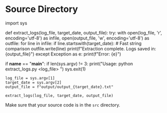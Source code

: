 # Source Directory
import sys

def extract_logs(log_file, target_date, output_file):
    try:
        with open(log_file, 'r', encoding='utf-8') as infile, open(output_file, 'w', encoding='utf-8') as outfile:
            for line in infile:
                if line.startswith(target_date):  # Fast string comparison
                    outfile.write(line)
        print(f"Extraction complete. Logs saved in: {output_file}")
    except Exception as e:
        print(f"Error: {e}")

if __name__ == "__main__":
    if len(sys.argv) != 3:
        print("Usage: python extract_logs.py <log_file> <YYYY-MM-DD>")
        sys.exit(1)

    log_file = sys.argv[1]
    target_date = sys.argv[2]
    output_file = f"output/output_{target_date}.txt"

    extract_logs(log_file, target_date, output_file)

Make sure that your source code is in the `src` directory.
